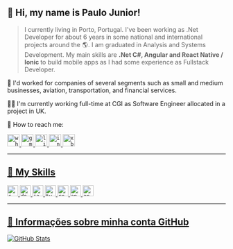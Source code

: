 ## 👋 Hi, my name is <strong> Paulo Junior!</strong>

> I currently living in Porto, Portugal. I've been working as .Net Developer for about 6 years in some national and international projects around the 🌎. I am graduated in Analysis and Systems Development. My main skills are <strong>.Net C#, Angular and React Native / Ionic </strong> to build mobile apps as I had some experience as Fullstack Developer.

💼 I'd worked for companies of several segments such as small and medium businesses, aviation, transportation, and financial services.

👨‍💻 I'm currently working full-time at CGI as Software Engineer allocated in a project in UK.

💬 How to reach me:

<code><a href="https://wa.me/+351912583618" target="blank"><img height="28" src="https://img.shields.io/badge/WhatsApp-25D366?style=for-the-badge&logo=whatsapp&logoColor=white" alt="whastsapp"/></code>
<code><a href="mailto:ps.junior94@gmail.com"><img height="28" src="https://img.shields.io/badge/Gmail-D14836?style=for-the-badge&logo=gmail&logoColor=white" alt="gmail"/></code>
<code><a href="https://www.linkedin.com/in/paulo-henrique-junior/" target="blank"><img height="28" src="https://img.shields.io/badge/LinkedIn-0077B5?style=for-the-badge&logo=linkedin&logoColor=white" alt="linkedin"/></code>
<code><a href="https://www.instagram.com/itspjunior/" target="blank"><img height="28" src="https://img.shields.io/badge/Instagram-E4405F?style=for-the-badge&logo=instagram&logoColor=white" alt="instagram"/></code>
<code><a href="https://www.xbox.com/en-GB/itspjunior" target="blank"><img height="28" src="https://img.shields.io/badge/Xbox-107C10?style=for-the-badge&logo=xbox&logoColor=white" alt="xbox"/></code>

----

## 🚀 My Skills

<code><img height="25" src="https://img.shields.io/badge/C%23-239120?style=for-the-badge&logo=c-sharp&logoColor=white" alt="c-sharp"/></code>
<code><img height="25" src="https://img.shields.io/badge/.NET-5C2D91?style=for-the-badge&logo=.net&logoColor=white" alt="dotnet"/></code>
<code><img height="25" src="https://img.shields.io/badge/JavaScript-323330?style=for-the-badge&logo=javascript&logoColor=F7DF1E" alt="javascript"/></code>
<code><img height="25" src="https://img.shields.io/badge/TypeScript-007ACC?style=for-the-badge&logo=typescript&logoColor=white" alt="typescript"/></code>
<code><img height="25" src="https://img.shields.io/badge/React_Native-20232A?style=for-the-badge&logo=react&logoColor=61DAFB" alt="react native"/></code>
<code><img height="25" src="https://img.shields.io/badge/React-20232A?style=for-the-badge&logo=react&logoColor=61DAFB" alt="angular"/></code>
<code><img height="25" src="https://img.shields.io/badge/Angular-DD0031?style=for-the-badge&logo=angular&logoColor=white" alt="angular"/></code>

---

## 🌌 Informações sobre minha conta GitHub
![GitHub Stats](https://github-readme-stats.vercel.app/api?username=pjunior94&show_icons=true&theme=dark)
